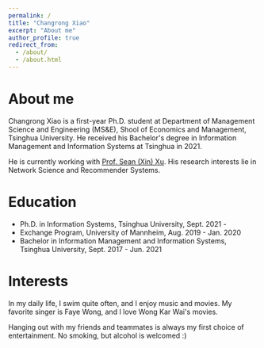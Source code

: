 ```yaml
---
permalink: /
title: "Changrong Xiao"
excerpt: "About me"
author_profile: true
redirect_from: 
  - /about/
  - /about.html
---
```


About me
===

Changrong Xiao is a first-year Ph.D. student at Department of Management Science and Engineering (MS&E), Shool of Economics and Management, Tsinghua University. He received his Bachelor's degree in Information Management and Information Systems at Tsinghua in 2021. 

He is currently working with [Prof. Sean (Xin) Xu](https://www.sem.tsinghua.edu.cn/en/info/1219/7547.htm). His research interests lie in Network Science and Recommender Systems. 


Education
===
* Ph.D. in Information Systems, Tsinghua University, Sept. 2021 - 
* Exchange Program, University of Mannheim, Aug. 2019 - Jan. 2020
* Bachelor in Information Management and Information Systems, Tsinghua University, Sept. 2017 - Jun. 2021

Interests
===
In my daily life, I swim quite often, and I enjoy music and movies. My favorite singer is Faye Wong, and I love Wong Kar Wai's movies. 

Hanging out with my friends and teammates is always my first choice of entertainment. No smoking, but alcohol is welcomed :)

